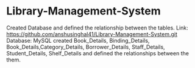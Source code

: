 # Library-Management-System
Created Database and defined the relationship between the tables.
Link: https://github.com/anshusinghal41/Library-Management-System.git
Database: MySQL
created Book_Details, Binding_Details, Book_Details,Category_Details, Borrower_Details, Staff_Details, Student_Details, Shelf_Details and defined the relationships between the them.
